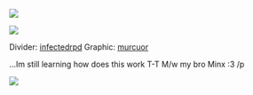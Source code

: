 ![](https://64.media.tumblr.com/c8b35c8bae6b625b6349861fdd4c41dc/3e364036be0f1c15-60/s1280x1920/e5d01123963379cb0ef2bdcce264ca4670b99489.pnj)

![](https://64.media.tumblr.com/031bbe4ac8e5c2db0073f998a6959808/8d687e3b1c49707b-e7/s1280x1920/67e8398a73a4e8a16c588e4781091b78211b754a.gifv)

Divider: [infectedrpd](https://www.tumblr.com/infectedrpd/765448912975872000/%F0%93%8F%B5-soft-purple-dividers-self) Graphic: [murcuor](https://www.tumblr.com/murcuor/752076667307065344/%E1%9B%9D-kafka-%F0%93%8F%B9-rentry)

...Im still learning how does this work T-T M/w my bro Minx :3 /p

![](https://64.media.tumblr.com/aba624d68ea9f31b2a57690a2b6eb029/3e364036be0f1c15-ba/s1280x1920/47de6de3d57f75f16ff7c7b570ba004768c80963.pnj)
<!--
**ToasterTheFox/ToasterTheFox** is a ✨ _special_ ✨ repository because its `README.md` (this file) appears on your GitHub profile.

Here are some ideas to get you started:

- 🔭 I’m currently working on ...
- 🌱 I’m currently learning ...
- 👯 I’m looking to collaborate on ...
- 🤔 I’m looking for help with ...
- 💬 Ask me about ...
- 📫 How to reach me: ...
- 😄 Pronouns: ...
- ⚡ Fun fact: ...
-->

